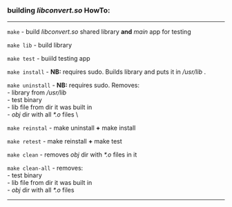 ### building *libconvert.so* HowTo:
---
`make` - build *libconvert.so* shared library **and** *main* app for testing

`make lib` - build library

`make test` - buiild testing app

`make install` -  **NB:** requires sudo. Builds library and puts it in */usr/lib*  .

`make uninstall` - **NB:** requires sudo. Removes: \
	 - library from */usr/lib* \
	 - test binary \
	 - lib file from dir it was built in \
	 - *obj* dir with all *\*.o* files \
	 
	
`make reinstal` - make uninstall **+** make install

`make retest` - make reinstall **+** make test

`make clean` - removes *obj* dir with *\*.o*  files in it

`make clean-all` - removes: \
	 - test binary \
	 - lib file from dir it was built in \
	 - *obj* dir with all *\*.o* files

---
